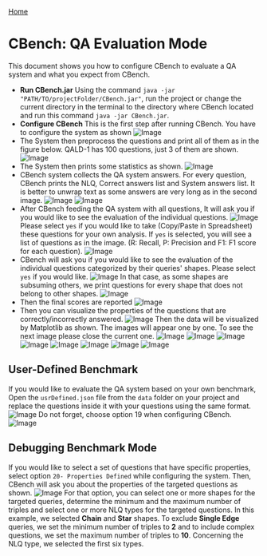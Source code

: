 [Home](https://github.com/aelroby/CBench/)
# CBench: QA Evaluation Mode
This document shows you how to configure CBench to evaluate a QA system and what you expect from CBench.
* __Run CBench.jar__ Using the command ``` java -jar "PATH/TO/projectFolder/CBench.jar" ```, run the project or change the current directory in the terminal to the directory where CBench located and run this command ``` java -jar CBench.jar ```.
* __Configure CBench__ This is the first step after running CBench. You have to configure the system as shown
![Image](Images/conf.png)
* The System then preprocess the questions and print all of them as in the figure below.  QALD-1 has 100 questions, just 3 of them are shown.
![Image](Images/Preprosessing.png)
* The System then prints some statistics as shown.
![Image](Images/Statistics.png)
* CBench system collects the QA system answers. For every question, CBench prints the NLQ, Correct answers list and System answers list. It is better to unwrap text as some answers are very long as in the second image.
![Image](Images/collect.png)
![Image](Images/qaquestions.png)
* After CBench feeding the QA system with all questions, It will ask you if you would like to see the evaluation of the individual questions. 
![Image](Images/yes-no.png)
Please select `yes` if you would like to take (Copy/Paste in Spreadsheet) these questions for your own analysis. If `yes` is selected, you will see a list of questions as in the image. (R: Recall, P: Precision and F1: F1 score for each question).
![Image](Images/individual.png)
* CBench will ask you if you would like to see the evaluation of the individual questions categorized by their queries' shapes. Please select `yes` if you would like. 
![Image](Images/yes-no2.png)
In that case, as some shapes are subsuming others, we print questions for every shape that does not belong to other shapes.
![Image](Images/individualCategorizzed.png)
* Then the final scores are reported
![Image](Images/finlScores.png)
* Then you can visualize the properties of the questions that are correctly/incorrectly answered.
![Image](Images/visulize.png)
Then the data will be visualized by Matplotlib as shown. The images will appear one by one. To see the next image please close the current one.
![Image](Images/single.png)
![Image](Images/chain.png)
![Image](Images/chainset.png)
![Image](Images/tree.png)
![Image](Images/star.png)
![Image](Images/forest.png)
![Image](Images/flower.png)
![Image](Images/flowerset.png)

## User-Defined Benchmark
If you would like to evaluate the QA system based on your own benchmark, Open the ```usrDefined.json``` file from the ```data``` folder on your project and replace the questions inside it with your questions using the same format.
![Image](Images/userdefined.png)
 Do not forget, choose option 19 when configuring CBench.
![Image](Images/userdefined2.png)
 
 ## Debugging Benchmark Mode
 If you would like to select a set of questions that have specific properties, select option `20- Properties Defined` while configuring the system. Then, CBench will ask you about the properties of the targeted questions as shown.
 ![Image](Images/properties.png)
For that option, you can select one or more shapes for the targeted queries, determine the minimum and the maximum number of triples and select one or more NLQ types for the targeted questions. In this example, we selected __Chain__ and __Star__ shapes. To exclude __Single Edge__ queries, we set the minimum number of triples to __2__ and to include complex questions, we set the maximum number of triples to __10__. Concerning the NLQ type, we selected the first six types.
